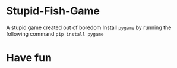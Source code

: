 # Stupid-Fish-Game

A stupid game created out of boredom
Install `pygame` by running the following command `pip install pygame`

# Have fun
